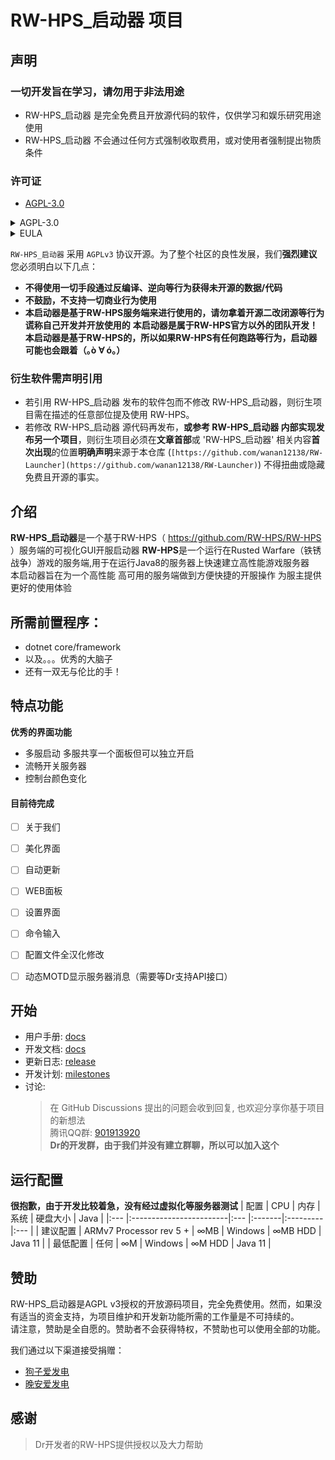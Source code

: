 # RW-HPS_启动器 项目
## 声明
### 一切开发旨在学习，请勿用于非法用途
- RW-HPS_启动器 是完全免费且开放源代码的软件，仅供学习和娱乐研究用途使用
- RW-HPS_启动器 不会通过任何方式强制收取费用，或对使用者强制提出物质条件
### 许可证
- [AGPL-3.0](https://www.gnu.org/licenses/agpl-3.0.html)
<details>
  <summary>AGPL-3.0</summary>

```
Copyright (C) 2020-2022 RW-HPS Team and contributors.

This program is free software: you can redistribute it and/or modify
it under the terms of the GNU Affero General Public License as
published by the Free Software Foundation, either version 3 of the
License.

This program is distributed in the hope that it will be useful,
but WITHOUT ANY WARRANTY; without even the implied warranty of
MERCHANTABILITY or FITNESS FOR A PARTICULAR PURPOSE.  See the
GNU Affero General Public License for more details.

You should have received a copy of the GNU Affero General Public License
along with this program.  If not, see <http://www.gnu.org/licenses/>.
```
</details>

<details>
  <summary>EULA</summary>

```
版权所有©2022 RW-HPS.Team <RW-HPS@der.kim>

允许在其遵守CC BY-NC-SA 4.0协议的同时，每个人复制和分发此许可证文档的逐字记录副本，且允许对其进行更改，但必须保留其版权信息与原作者。

请务必仔细阅读和理解通用用户协议书中规定的所有权利和限制。在使用前，您需要仔细阅读并决定接受或不接受本协议的条款。除非或直至您接受本协议的条款，否则本软件及其相关副本、相关程序代码或相关资源不得在您的任何终端上下载、安装或使用。

您一旦下载、使用本软件及其相关副本、相关程序代码或相关资源，即表示您同意接受本协议各项条款的约束。如您不同意本协议中的条款，您则应当立即删除本软件、附属资源及其相关源代码。

本软件权利只许可使用，而不出售。

本协议与GNU Affero通用公共许可证(即AGPL协议)共同作为本软件与您的协议，且本协议与AGPL协议的冲突部分均按照本协议约束。您必须同时同意并遵守本协议与AGPL协议，否则，您应立即卸载、删除本软件、附属资源及其相关源代码。
```
</details>

`RW-HPS_启动器` 采用 `AGPLv3` 协议开源。为了整个社区的良性发展，我们**强烈建议**您必须明白以下几点：
- **不得使用一切手段通过反编译、逆向等行为获得未开源的数据/代码**
- **不鼓励，不支持一切商业行为使用**
- **本启动器是基于RW-HPS服务端来进行使用的，请勿拿着开源二改闭源等行为谎称自己开发并开放使用的**
  **本启动器是属于RW-HPS官方以外的团队开发！**
  **本启动器是基于RW-HPS的，所以如果RW-HPS有任何跑路等行为，启动器可能也会跟着（｡ò ∀ ó｡）**

### 衍生软件需声明引用

- 若引用 RW-HPS_启动器 发布的软件包而不修改 RW-HPS_启动器，则衍生项目需在描述的任意部位提及使用 RW-HPS。
- 若修改 RW-HPS_启动器 源代码再发布，**或参考 RW-HPS_启动器 内部实现发布另一个项目**，则衍生项目必须在**文章首部**或 'RW-HPS_启动器' 相关内容**首次出现**的位置**明确声明**来源于本仓库 (`[https://github.com/wanan12138/RW-Launcher](https://github.com/wanan12138/RW-Launcher)`) 不得扭曲或隐藏免费且开源的事实。


## 介绍
**RW-HPS_启动器**是一个基于RW-HPS（ https://github.com/RW-HPS/RW-HPS ）服务端的可视化GUI开服启动器
**RW-HPS**是一个运行在Rusted Warfare（铁锈战争）游戏的服务端,用于在运行Java8的服务器上快速建立高性能游戏服务器  
本启动器旨在为一个高性能 高可用的服务端做到方便快捷的开服操作 为服主提供更好的使用体验


## 所需前置程序：
- dotnet core/framework
- 以及。。。优秀的大脑子
- 还有一双无与伦比的手！


## 特点功能

**优秀的界面功能**
- 多服启动 多服共享一个面板但可以独立开启
- 流畅开关服务器
- 控制台颜色变化


#### 目前待完成
- [ ] 关于我们
- [ ] 美化界面
- [ ] 自动更新
- [ ] WEB面板
- [ ] 设置界面
- [ ] 命令输入
- [ ] 配置文件全汉化修改
- [ ] 动态MOTD显示服务器消息（需要等Dr支持API接口）


## 开始
- 用户手册: [docs](docs/zh/run/UserManual.md)
- 开发文档: [docs](docs/zh/README.md)
- 更新日志: [release](/releases)
- 开发计划: [milestones](/milestones)
- 讨论:
  > 在 GitHub Discussions 提出的问题会收到回复, 也欢迎分享你基于项目的新想法  
  > 腾讯QQ群: [901913920](https://qm.qq.com/cgi-bin/qm/qr?k=qhJ6ekYF9pD9jO6j8H2rZw8ePAVypoU0&jump_from=webapi)      
 **Dr的开发群，由于我们并没有建立群聊，所以可以加入这个**


## 运行配置
**很抱歉，由于开发比较着急，没有经过虚拟化等服务器测试**
| 配置 		| CPU                     | 内存 	| 系统 			 | 硬盘大小 	   | Java      |
|:--- 		|:------------------------|:---     |:-------|:---------|:---       |
| 建议配置 	| ARMv7 Processor rev 5 + | ∞MB      | Windows | ∞MB HDD | Java 11   |
| 最低配置 	| 任何                      | ∞M      | Windows     | ∞M HDD  | Java 11   |
  

## 赞助
RW-HPS_启动器是AGPL v3授权的开放源码项目，完全免费使用。然而，如果没有适当的资金支持，为项目维护和开发新功能所需的工作量是不可持续的。  
请注意，赞助是全自愿的。赞助者不会获得特权，不赞助也可以使用全部的功能。

我们通过以下渠道接受捐赠：  
+ [狗子爱发电]()
+ [晚安爱发电]()


## 感谢
> Dr开发者的RW-HPS提供授权以及大力帮助
